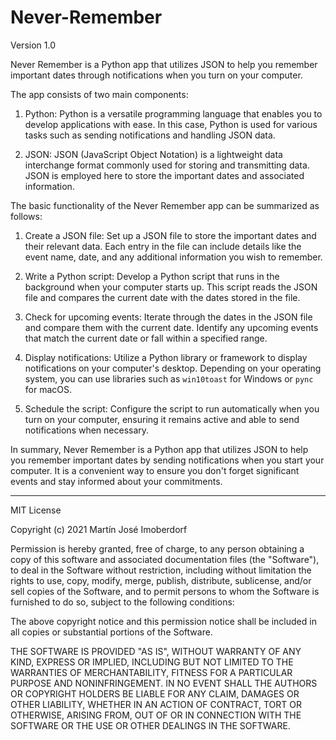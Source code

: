 # Never-Remember
Version 1.0

Never Remember is a Python app that utilizes JSON to help you remember important dates through notifications when you turn on your computer.

The app consists of two main components:

1. Python: Python is a versatile programming language that enables you to develop applications with ease. In this case, Python is used for various tasks such as sending notifications and handling JSON data.

2. JSON: JSON (JavaScript Object Notation) is a lightweight data interchange format commonly used for storing and transmitting data. JSON is employed here to store the important dates and associated information.

The basic functionality of the Never Remember app can be summarized as follows:

1. Create a JSON file: Set up a JSON file to store the important dates and their relevant data. Each entry in the file can include details like the event name, date, and any additional information you wish to remember.

2. Write a Python script: Develop a Python script that runs in the background when your computer starts up. This script reads the JSON file and compares the current date with the dates stored in the file.

3. Check for upcoming events: Iterate through the dates in the JSON file and compare them with the current date. Identify any upcoming events that match the current date or fall within a specified range.

4. Display notifications: Utilize a Python library or framework to display notifications on your computer's desktop. Depending on your operating system, you can use libraries such as `win10toast` for Windows or `pync` for macOS.

5. Schedule the script: Configure the script to run automatically when you turn on your computer, ensuring it remains active and able to send notifications when necessary.

In summary, Never Remember is a Python app that utilizes JSON to help you remember important dates by sending notifications when you start your computer. It is a convenient way to ensure you don't forget significant events and stay informed about your commitments.

------------------------------------------------------------------------------------------------------------------------------------------------------------------------------------------------------------------------------

MIT License

Copyright (c) 2021 Martín José Imoberdorf

Permission is hereby granted, free of charge, to any person obtaining a copy
of this software and associated documentation files (the "Software"), to deal
in the Software without restriction, including without limitation the rights
to use, copy, modify, merge, publish, distribute, sublicense, and/or sell
copies of the Software, and to permit persons to whom the Software is
furnished to do so, subject to the following conditions:

The above copyright notice and this permission notice shall be included in all
copies or substantial portions of the Software.

THE SOFTWARE IS PROVIDED "AS IS", WITHOUT WARRANTY OF ANY KIND, EXPRESS OR
IMPLIED, INCLUDING BUT NOT LIMITED TO THE WARRANTIES OF MERCHANTABILITY,
FITNESS FOR A PARTICULAR PURPOSE AND NONINFRINGEMENT. IN NO EVENT SHALL THE
AUTHORS OR COPYRIGHT HOLDERS BE LIABLE FOR ANY CLAIM, DAMAGES OR OTHER
LIABILITY, WHETHER IN AN ACTION OF CONTRACT, TORT OR OTHERWISE, ARISING FROM,
OUT OF OR IN CONNECTION WITH THE SOFTWARE OR THE USE OR OTHER DEALINGS IN THE
SOFTWARE.

